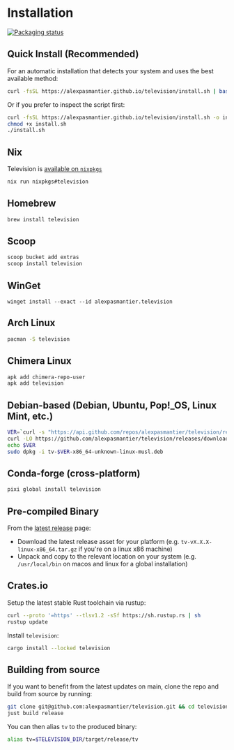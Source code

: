 # Installation

[![Packaging status](https://repology.org/badge/vertical-allrepos/television.svg)](https://repology.org/project/television/versions)

## Quick Install (Recommended)

For an automatic installation that detects your system and uses the best available method:

```bash
curl -fsSL https://alexpasmantier.github.io/television/install.sh | bash
```

Or if you prefer to inspect the script first:

```bash
curl -fsSL https://alexpasmantier.github.io/television/install.sh -o install.sh
chmod +x install.sh
./install.sh
```

## Nix

Television is [available on `nixpkgs`](https://github.com/NixOS/nixpkgs/blob/master/pkgs/by-name/te/television/package.nix)

```bash
nix run nixpkgs#television
```

## Homebrew

```bash
brew install television
```

## Scoop

```bash
scoop bucket add extras
scoop install television
```

## WinGet

```pwsh
winget install --exact --id alexpasmantier.television
```

## Arch Linux

```bash
pacman -S television
```

## Chimera Linux

```bash
apk add chimera-repo-user
apk add television
```

## Debian-based (Debian, Ubuntu, Pop!\_OS, Linux Mint, etc.)

```bash
VER=`curl -s "https://api.github.com/repos/alexpasmantier/television/releases/latest" | grep '"tag_name":' | sed -E 's/.*"tag_name": "([^"]+)".*/\1/'`
curl -LO https://github.com/alexpasmantier/television/releases/download/$VER/tv-$VER-x86_64-unknown-linux-musl.deb
echo $VER
sudo dpkg -i tv-$VER-x86_64-unknown-linux-musl.deb
```

## Conda-forge (cross-platform)

```bash
pixi global install television
```

## Pre-compiled Binary

From the [latest release](https://github.com/alexpasmantier/television/releases/latest) page:

- Download the latest release asset for your platform (e.g. `tv-vX.X.X-linux-x86_64.tar.gz` if you're on a linux x86 machine)
- Unpack and copy to the relevant location on your system (e.g. `/usr/local/bin` on macos and linux for a global installation)

## Crates.io

Setup the latest stable Rust toolchain via rustup:

```bash
curl --proto '=https' --tlsv1.2 -sSf https://sh.rustup.rs | sh
rustup update
```

Install `television`:

```bash
cargo install --locked television
```

## Building from source

If you want to benefit from the latest updates on main, clone the repo and build from source by running:

```bash
git clone git@github.com:alexpasmantier/television.git && cd television
just build release
```

You can then alias `tv` to the produced binary:

```bash
alias tv=$TELEVISION_DIR/target/release/tv
```
